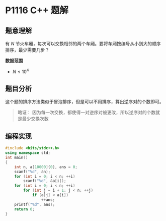 # P1116 C++ 题解

## 题意理解

有 $N$ 节火车厢，每次可以交换相邻的两个车厢。要将车厢按编号从小到大的顺序排序，最少需要几步？

**数据范围**

- $N \leqslant 10^4$

## 题目分析

这个题的排序方法类似于冒泡排序，但是可以不用排序，算出逆序对的个数即可。

> 略证：
> 因为每一次交换，都使得一对逆序对被更改，所以逆序对的个数就是最少交换次数

## 编程实现

```cpp
#include <bits/stdc++.h>
using namespace std;
int main()
{
    int n, a[10000]{0}, ans = 0;
    scanf("%d", &n);
    for (int i = 0; i < n; ++i)
        scanf("%d", &a[i]);
    for (int i = 0; i < n; ++i)
        for (int j = i + 1; j < n; ++j)
            if (a[j] < a[i])
                ++ans;
    printf("%d", ans);
    return 0;
}
```